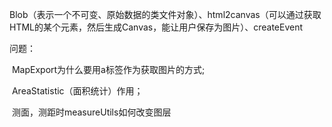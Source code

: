 Blob（表示一个不可变、原始数据的类文件对象）、html2canvas（可以通过获取HTML的某个元素，然后生成Canvas，能让用户保存为图片）、createEvent



问题：

​	MapExport为什么要用a标签作为获取图片的方式;

​	AreaStatistic（面积统计）作用；

​	测面，测距时measureUtils如何改变图层

